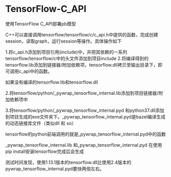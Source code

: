 # TensorFlow-C_API
使用TensorFlow C_API部署pb模型

C++可以直接调用tensorflow/tensorflow/c/c_api.h中提供的函数，完成创建session，读取graph，运行session等操作。具体操作如下

1.将c_api.h添加到项目引用(include)中，并把其依赖的一系列tensorflow/tensorflow/c中的头文件添加到项目include
2.将编译得到的tensorflow.lib添加到链接器/附加依赖项，tensorflow.dll拷贝至输出目录下，即可调用c_api中的函数。

如果没有编译的tensorflow.lib和tensorflow.dll

2.将tensorflow/python/_pywrap_tensorflow_internal.lib添加到项目链接器/附加依赖项中

3.将tensorflow/python/_pywrap_tensorflow_internal.pyd 和python37.dll添加到项目生成的exe文件夹下。_pywrap_tensorflow_internal.pyd是bazel编译生成的动态链接库文件（类似dll 和 so）

tensorflow的python前端调用的就是_pywrap_tensorflow_internal.pyd中的函数

_pywrap_tensorflow_internal.lib 和_pywrap_tensorflow_internal.pyd 在使用pip install安装tensorflow完成后会生成


测试时间发现，使用1.13.1版本的tensorflow.dll比使用2.4版本的pywrap_tensorflow_internal.pyd要快两倍左右。
